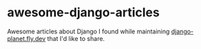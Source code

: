 # awesome-django-articles
Awesome articles about Django I found while maintaining [django-planet.fly.dev](https://django-planet.fly.dev/?utm_source=awesome-django-articles&utm_medium=github) that I'd like to share.
